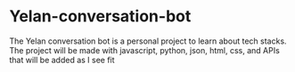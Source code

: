 # Yelan-conversation-bot
The Yelan conversation bot is a personal project to learn about tech stacks. The project will be made with javascript, python, json, html, css, and APIs that will be added as I see fit
